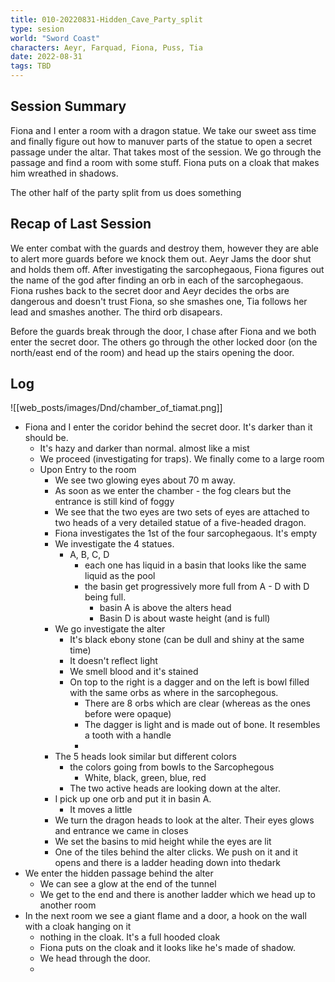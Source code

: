 ```yaml
---
title: 010-20220831-Hidden_Cave_Party_split
type: sesion
world: "Sword Coast"
characters: Aeyr, Farquad, Fiona, Puss, Tia
date: 2022-08-31
tags: TBD
---
```


## Session Summary
Fiona and I enter a room with a dragon statue. We take our sweet ass time and finally figure out how to manuver parts of the statue to open a secret passage under the altar. That takes most of the session. We go through the passage and find a room with some stuff. Fiona puts on a cloak that makes him wreathed in shadows.

The other half of the party split from us does something

## Recap of Last Session
We enter combat with the guards and destroy them, however they are able to alert more guards before we knock them out. Aeyr Jams the door shut and holds them off. After investigating the sarcophegaous, Fiona figures out the name of the god after finding an orb in each of the sarcophegaous. Fiona rushes back to the secret door and Aeyr decides the orbs are dangerous and doesn't trust Fiona, so she smashes one, Tia follows her lead and smashes another. The third orb disapears. 

Before the guards break through the door, I chase after Fiona and we both enter the secret door. The others go through the other locked door (on the north/east end of the room) and head up the stairs opening the door.

## Log

![[web_posts/images/Dnd/chamber_of_tiamat.png]]
* Fiona and I enter the coridor behind the secret door. It's darker than it should be. 
	* It's hazy and darker than normal. almost like a mist
	* We proceed (investigating for traps). We finally come to a large room
	* Upon Entry to the room
		* We see two glowing eyes about 70 m away.
		* As soon as we enter the chamber - the fog clears but the entrance is still kind of foggy
		* We see that the two eyes are two sets of eyes are attached to two heads of a very detailed statue of a five-headed dragon.
		* Fiona investigates the 1st of the four sarcophegaous. It's empty
		* We investigate the 4 statues.
			* A, B, C, D 
				* each one has liquid in a basin that looks like the same liquid as the pool
				* the basin get progressively more full from A - D with D being full.
					* basin A is above the alters head
					* Basin D is about waste height (and is full)
		* We go investigate the alter
			* It's black ebony stone (can be dull and shiny at the same time)
			* It doesn't reflect light
			* We smell blood and it's stained
			* On top to the right is a dagger and on the left is bowl filled with the same orbs as where in the sarcophegous.
				* There are 8 orbs which are clear (whereas as the ones before were opaque)
				* The dagger is light and is made out of bone. It resembles a tooth with a handle
				* 
		* The 5 heads look similar but different colors
			* the colors going from bowls to the Sarcophegous
				* White, black, green, blue, red
			* The two active heads are looking down at the alter.
		* I pick up one orb and put it in basin A.
			* It moves a little
		* We turn the dragon heads to look at the alter. Their eyes glows and entrance we came in closes
		* We set the basins to mid height while the eyes are lit
		* One of the tiles behind the alter clicks. We push on it and it opens and there is a ladder heading down into thedark
* We enter the hidden passage behind the alter
	* We can see a glow at the end of the tunnel
	* We get to the end and there is another ladder which we head up to another room
* In the next room we see a giant flame and a door, a hook on the wall with a cloak hanging on it
	* nothing in the cloak. It's a full hooded cloak
	* Fiona puts on the cloak and it looks like he's made of shadow. 
	* We head through the door.
	* 